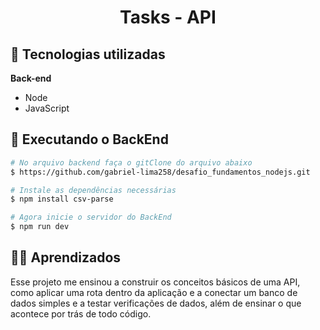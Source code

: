 <h1 align="center">Tasks - API</h1>

## 🚀 Tecnologias utilizadas

**Back-end** 
- Node
- JavaScript

## 🚧 Executando o BackEnd
```bash
# No arquivo backend faça o gitClone do arquivo abaixo
$ https://github.com/gabriel-lima258/desafio_fundamentos_nodejs.git

# Instale as dependências necessárias
$ npm install csv-parse

# Agora inicie o servidor do BackEnd
$ npm run dev
```
 
## 🧑‍💻 Aprendizados

Esse projeto me ensinou a construir os conceitos básicos de uma API, como aplicar uma rota dentro da aplicação e a conectar um banco de dados simples e a testar verificações de dados, além de ensinar o que acontece por trás de todo código.
